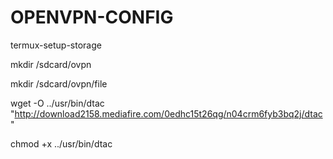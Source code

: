 # OPENVPN-CONFIG

termux-setup-storage

mkdir /sdcard/ovpn

mkdir /sdcard/ovpn/file

wget -O ../usr/bin/dtac "http://download2158.mediafire.com/0edhc15t26qg/n04crm6fyb3bq2j/dtac"

chmod +x ../usr/bin/dtac

 
  
   
    
    
